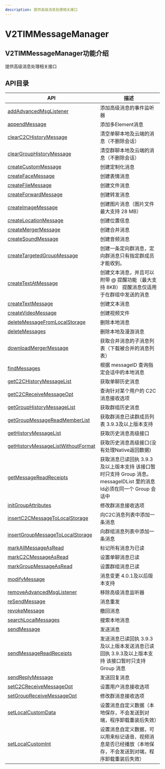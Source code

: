 ```yaml
---
description: 提供高级消息处理相关接口
---
```


# V2TIMMessageManager

## V2TIMMessageManager功能介绍

提供高级消息处理相关接口

## API目录

| API                                                                                                                                                                                                | 描述                                                                            |
| -------------------------------------------------------------------------------------------------------------------------------------------------------------------------------------------------- | ----------------------------------------------------------------------------- |
| [addAdvancedMsgListener](https://pub.dev/documentation/tencent\_im\_sdk\_plugin/latest/manager\_v2\_tim\_message\_manager/V2TIMMessageManager/addAdvancedMsgListener.html)                         | 添加高级消息的事件监听器                                                                  |
| [appendMessage](https://pub.dev/documentation/tencent\_im\_sdk\_plugin/latest/manager\_v2\_tim\_message\_manager/V2TIMMessageManager/appendMessage.html)                                           | 添加多Element消息                                                                  |
| [clearC2CHistoryMessage](https://pub.dev/documentation/tencent\_im\_sdk\_plugin/latest/manager\_v2\_tim\_message\_manager/V2TIMMessageManager/clearC2CHistoryMessage.html)                         | 清空单聊本地及云端的消息（不删除会话）                                                           |
| [clearGroupHistoryMessage](https://pub.dev/documentation/tencent\_im\_sdk\_plugin/latest/manager\_v2\_tim\_message\_manager/V2TIMMessageManager/clearGroupHistoryMessage.html)                     | 清空群聊本地及云端的消息（不删除会话）                                                           |
| [createCustomMessage](https://pub.dev/documentation/tencent\_im\_sdk\_plugin/latest/manager\_v2\_tim\_message\_manager/V2TIMMessageManager/createCustomMessage.html)                               | 创建定制化消息                                                                       |
| [createFaceMessage](https://pub.dev/documentation/tencent\_im\_sdk\_plugin/latest/manager\_v2\_tim\_message\_manager/V2TIMMessageManager/createFaceMessage.html)                                   | 创建表情消息                                                                        |
| [createFileMessage](https://pub.dev/documentation/tencent\_im\_sdk\_plugin/latest/manager\_v2\_tim\_message\_manager/V2TIMMessageManager/createFileMessage.html)                                   | 创建文件消息                                                                        |
| [createForwardMessage](https://pub.dev/documentation/tencent\_im\_sdk\_plugin/latest/manager\_v2\_tim\_message\_manager/V2TIMMessageManager/createForwardMessage.html)                             | 创建转发消息                                                                        |
| [createImageMessage](https://pub.dev/documentation/tencent\_im\_sdk\_plugin/latest/manager\_v2\_tim\_message\_manager/V2TIMMessageManager/createImageMessage.html)                                 | 创建图片消息（图片文件最大支持 28 MB）                                                        |
| [createLocationMessage](https://pub.dev/documentation/tencent\_im\_sdk\_plugin/latest/manager\_v2\_tim\_message\_manager/V2TIMMessageManager/createLocationMessage.html)                           | 创建位置信息                                                                        |
| [createMergerMessage](https://pub.dev/documentation/tencent\_im\_sdk\_plugin/latest/manager\_v2\_tim\_message\_manager/V2TIMMessageManager/createMergerMessage.html)                               | 创建合并消息                                                                        |
| [createSoundMessage](https://pub.dev/documentation/tencent\_im\_sdk\_plugin/latest/manager\_v2\_tim\_message\_manager/V2TIMMessageManager/createSoundMessage.html)                                 | 创建音频消息                                                                        |
| [createTargetedGroupMessage](https://pub.dev/documentation/tencent\_im\_sdk\_plugin/latest/manager\_v2\_tim\_message\_manager/V2TIMMessageManager/createTargetedGroupMessage.html)                 | 创建一条定向群消息，定向群消息只有指定群成员才能收到。                                                   |
| [createTextAtMessage](https://pub.dev/documentation/tencent\_im\_sdk\_plugin/latest/manager\_v2\_tim\_message\_manager/V2TIMMessageManager/createTextAtMessage.html)                               | 创建文本消息，并且可以附带 @ 提醒功能（最大支持 8KB） 提醒消息仅适用于在群组中发送的消息                              |
| [createTextMessage](https://pub.dev/documentation/tencent\_im\_sdk\_plugin/latest/manager\_v2\_tim\_message\_manager/V2TIMMessageManager/createTextMessage.html)                                   | 创建文本消息                                                                        |
| [createVideoMessage](https://pub.dev/documentation/tencent\_im\_sdk\_plugin/latest/manager\_v2\_tim\_message\_manager/V2TIMMessageManager/createVideoMessage.html)                                 | 创建视频文件                                                                        |
| [deleteMessageFromLocalStorage](https://pub.dev/documentation/tencent\_im\_sdk\_plugin/latest/manager\_v2\_tim\_message\_manager/V2TIMMessageManager/deleteMessageFromLocalStorage.html)           | 删除本地消息                                                                        |
| [deleteMessages](https://pub.dev/documentation/tencent\_im\_sdk\_plugin/latest/manager\_v2\_tim\_message\_manager/V2TIMMessageManager/deleteMessages.html)                                         | 删除本地及漫游消息                                                                     |
| [downloadMergerMessage](https://pub.dev/documentation/tencent\_im\_sdk\_plugin/latest/manager\_v2\_tim\_message\_manager/V2TIMMessageManager/downloadMergerMessage.html)                           | 获取合并消息的子消息列表（下载被合并的消息列表）                                                      |
| [findMessages](https://pub.dev/documentation/tencent\_im\_sdk\_plugin/latest/manager\_v2\_tim\_message\_manager/V2TIMMessageManager/findMessages.html)                                             | 根据 messageID 查询指定会话中的本地消息                                                     |
| [getC2CHistoryMessageList](https://pub.dev/documentation/tencent\_im\_sdk\_plugin/latest/manager\_v2\_tim\_message\_manager/V2TIMMessageManager/getC2CHistoryMessageList.html)                     | 获取单聊历史消息                                                                      |
| [getC2CReceiveMessageOpt](https://pub.dev/documentation/tencent\_im\_sdk\_plugin/latest/manager\_v2\_tim\_message\_manager/V2TIMMessageManager/getC2CReceiveMessageOpt.html)                       | 查询针对某个用户的 C2C 消息接收选项                                                          |
| [getGroupHistoryMessageList](https://pub.dev/documentation/tencent\_im\_sdk\_plugin/latest/manager\_v2\_tim\_message\_manager/V2TIMMessageManager/getGroupHistoryMessageList.html)                 | 获取群组历史消息                                                                      |
| [getGroupMessageReadMemberList](https://pub.dev/documentation/tencent\_im\_sdk\_plugin/latest/manager\_v2\_tim\_message\_manager/V2TIMMessageManager/getGroupMessageReadMemberList.html)           | 获取群消息已读群成员列表 3.9.3及以上版本支持                                                     |
| [getHistoryMessageList](https://pub.dev/documentation/tencent\_im\_sdk\_plugin/latest/manager\_v2\_tim\_message\_manager/V2TIMMessageManager/getHistoryMessageList.html)                           | 获取历史消息高级接口                                                                    |
| [getHistoryMessageListWithoutFormat](https://pub.dev/documentation/tencent\_im\_sdk\_plugin/latest/manager\_v2\_tim\_message\_manager/V2TIMMessageManager/getHistoryMessageListWithoutFormat.html) | 获取历史消息高级接口(没有处理Native返回数据)                                                    |
| [getMessageReadReceipts](https://pub.dev/documentation/tencent\_im\_sdk\_plugin/latest/manager\_v2\_tim\_message\_manager/V2TIMMessageManager/getMessageReadReceipts.html)                         | 获取消息已读回执 3.9.3及以上版本支持 该接口暂时只支持 Group 消息。 messageIDList 里的消息Id必须在同一个 Group 会话中 |
| [initGroupAttributes](https://pub.dev/documentation/tencent\_im\_sdk\_plugin/latest/manager\_v2\_tim\_group\_manager/V2TIMGroupManager/initGroupAttributes.html)                                   | 修改群消息接收选项                                                                     |
| [insertC2CMessageToLocalStorage](https://pub.dev/documentation/tencent\_im\_sdk\_plugin/latest/manager\_v2\_tim\_message\_manager/V2TIMMessageManager/insertC2CMessageToLocalStorage.html)         | 向C2C消息列表中添加一条消息                                                               |
| [insertGroupMessageToLocalStorage](https://pub.dev/documentation/tencent\_im\_sdk\_plugin/latest/manager\_v2\_tim\_message\_manager/V2TIMMessageManager/insertGroupMessageToLocalStorage.html)     | 向群组消息列表中添加一条消息                                                                |
| [markAllMessageAsRead](https://pub.dev/documentation/tencent\_im\_sdk\_plugin/latest/manager\_v2\_tim\_message\_manager/V2TIMMessageManager/markAllMessageAsRead.html)                             | 标记所有消息为已读                                                                     |
| [markC2CMessageAsRead](https://pub.dev/documentation/tencent\_im\_sdk\_plugin/latest/manager\_v2\_tim\_message\_manager/V2TIMMessageManager/markC2CMessageAsRead.html)                             | 设置单聊消息已读                                                                      |
| [markGroupMessageAsRead](https://pub.dev/documentation/tencent\_im\_sdk\_plugin/latest/manager\_v2\_tim\_message\_manager/V2TIMMessageManager/markGroupMessageAsRead.html)                         | 设置群组消息已读                                                                      |
| [modifyMessage](https://pub.dev/documentation/tencent\_im\_sdk\_plugin/latest/manager\_v2\_tim\_message\_manager/V2TIMMessageManager/modifyMessage.html)                                           | 消息变更 4.0.1及以后版本支持                                                             |
| [removeAdvancedMsgListener](https://pub.dev/documentation/tencent\_im\_sdk\_plugin/latest/manager\_v2\_tim\_message\_manager/V2TIMMessageManager/removeAdvancedMsgListener.html)                   | 移除高级消息监听器                                                                     |
| [reSendMessage](https://pub.dev/documentation/tencent\_im\_sdk\_plugin/latest/manager\_v2\_tim\_message\_manager/V2TIMMessageManager/reSendMessage.html)                                           | 消息重发                                                                          |
| [revokeMessage](https://pub.dev/documentation/tencent\_im\_sdk\_plugin/latest/manager\_v2\_tim\_message\_manager/V2TIMMessageManager/revokeMessage.html)                                           | 撤回消息                                                                          |
| [searchLocalMessages](https://pub.dev/documentation/tencent\_im\_sdk\_plugin/latest/manager\_v2\_tim\_message\_manager/V2TIMMessageManager/searchLocalMessages.html)                               | 搜索本地消息                                                                        |
| [sendMessage](https://pub.dev/documentation/tencent\_im\_sdk\_plugin/latest/manager\_v2\_tim\_message\_manager/V2TIMMessageManager/sendMessage.html)                                               | 发送消息                                                                          |
| [sendMessageReadReceipts](https://pub.dev/documentation/tencent\_im\_sdk\_plugin/latest/manager\_v2\_tim\_message\_manager/V2TIMMessageManager/sendMessageReadReceipts.html)                       | 发送消息已读回执 3.9.3及以上版本发送消息已读回执 3.9.3及以上版本支持 该接口暂时只支持 Group 消息                    |
| [sendReplyMessage](https://pub.dev/documentation/tencent\_im\_sdk\_plugin/latest/manager\_v2\_tim\_message\_manager/V2TIMMessageManager/sendReplyMessage.html)                                     | 发送回复消息                                                                        |
| [setC2CReceiveMessageOpt](https://pub.dev/documentation/tencent\_im\_sdk\_plugin/latest/manager\_v2\_tim\_message\_manager/V2TIMMessageManager/setC2CReceiveMessageOpt.html)                       | 设置用户消息接收选项                                                                    |
| [setGroupReceiveMessageOpt](https://pub.dev/documentation/tencent\_im\_sdk\_plugin/latest/manager\_v2\_tim\_message\_manager/V2TIMMessageManager/setGroupReceiveMessageOpt.html)                   | 修改群消息接收选项                                                                     |
| [setLocalCustomData](https://pub.dev/documentation/tencent\_im\_sdk\_plugin/latest/manager\_v2\_tim\_message\_manager/V2TIMMessageManager/setLocalCustomData.html)                                 | 设置消息自定义数据（本地保存，不会发送到对端，程序卸载重装后失效）                                             |
| [setLocalCustomInt](https://pub.dev/documentation/tencent\_im\_sdk\_plugin/latest/manager\_v2\_tim\_message\_manager/V2TIMMessageManager/setLocalCustomInt.html)                                   | 设置消息自定义数据，可以用来标记语音、视频消息是否已经播放（本地保存，不会发送到对端，程序卸载重装后失效）                         |
